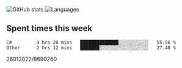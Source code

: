 ![GitHub stats](https://github-readme-stats.vercel.app/api?username=emipa606&theme=github_dark&show_icons=true) 
![Languages](https://github-readme-stats.vercel.app/api/top-langs/?username=emipa606&theme=github_dark&layout=compact)

## Spent times this week
<!--START_SECTION:waka-->

```text
C#         4 hrs 28 mins   ██████████████░░░░░░░░░░░   55.56 %
Other      2 hrs 12 mins   ███████░░░░░░░░░░░░░░░░░░   27.48 %
```

<!--END_SECTION:waka-->


26012022/8690260
